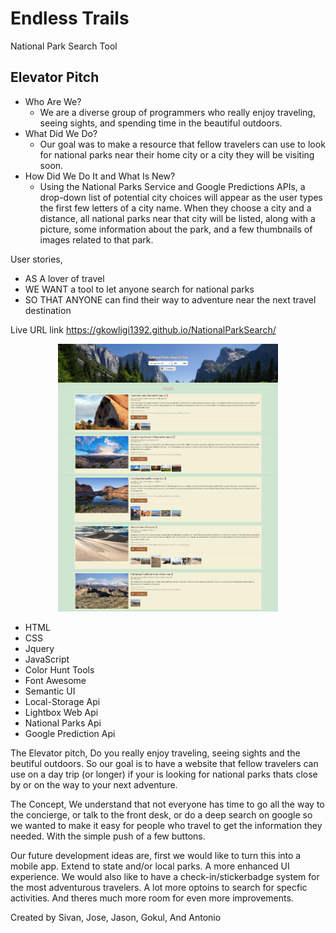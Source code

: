 # Endless Trails
National Park Search Tool

## Elevator Pitch
* Who Are We?
  * We are a diverse group of programmers who really enjoy traveling, seeing sights, and spending time in the beautiful outdoors.
* What Did We Do?
  * Our goal was to make a resource that fellow travelers can use to look for national parks near their home city or a city they will be visiting soon.
* How Did We Do It and What Is New?
  * Using the National Parks Service and Google Predictions APIs, a drop-down list of potential city choices will appear as the user types the first few letters of a city name.  When they choose a city and a distance, all national parks near that city will be listed, along with a picture, some information about the park, and a few thumbnails of images related to that park.

User stories,
* AS A lover of travel
* WE WANT a tool to let anyone search for national parks
* SO THAT ANYONE can find their way to adventure near the next travel destination

Live URL link https://gkowligi1392.github.io/NationalParkSearch/

<p align="center"><img src="./assets/images/Live.png" width="70%"></p>

* HTML
* CSS
* Jquery
* JavaScript
* Color Hunt Tools
* Font Awesome
* Semantic UI
* Local-Storage Api
* Lightbox Web Api
* National Parks Api
* Google Prediction Api

The Elevator pitch, Do you really enjoy traveling, seeing sights and the beutiful outdoors. So our goal is to have a website that fellow travelers can use on a day trip (or longer) if your is looking for national parks thats close by or on the way to your next adventure.

The Concept, We understand that not everyone has time to go all the way to the concierge, or talk to the front desk, or do a deep search on google so we wanted to make it easy for people who travel to get the information they needed. With the simple push of a few buttons.

Our future development ideas are, first we would like to turn this into a mobile app. Extend to state and/or local parks. A more enhanced UI experience. We would also like to have a check-in/stickerbadge system for the most adventurous travelers. A lot more optoins to search for specfic activities. And theres much more room for even more improvements.


Created by Sivan, Jose, Jason, Gokul, And Antonio
